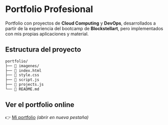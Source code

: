 # Portfolio Profesional
Portfolio con proyectos de **Cloud Computing** y **DevOps**, desarrollados a partir de la experiencia del bootcamp de **Blockstellart**, pero implementados con mis propias aplicaciones y material.

## Estructura del proyecto
```bash
portfolio/
├── 📁 imagenes/         
├── 📄 index.html        
├── 📄 style.css         
├── 📄 script.js         
├── 📄 projects.js       
└── 📄 README.md         
```

## Ver el portfolio online
👉 [Mi portfolio](https://sebastiagb.github.io/portfolio/) _(abrir en nueva pestaña)_



